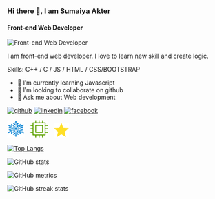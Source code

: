 ### Hi there 👋, I am Sumaiya Akter
#### Front-end Web Developer
![Front-end Web Developer](https://media.licdn.com/dms/image/D5616AQHD-UH5GwtmQg/profile-displaybackgroundimage-shrink_350_1400/0/1701357279144?e=1706745600&v=beta&t=0Nw6qy_2vukrgNEx_jsHnHxwnly0E4WasvV0PNh-xpA)

I am front-end web developer. I love to learn new skill and create logic. 

Skills: C++ / C / JS / HTML / CSS/BOOTSTRAP

- 🌱 I’m currently learning Javascript 
- 👯 I’m looking to collaborate on github 
- 💬 Ask me about Web development 


[<img src='https://cdn.jsdelivr.net/npm/simple-icons@3.0.1/icons/github.svg' alt='github' height='40'>](https://github.com/https://github.com/sumaiya78)  [<img src='https://cdn.jsdelivr.net/npm/simple-icons@3.0.1/icons/linkedin.svg' alt='linkedin' height='40'>](https://www.linkedin.com/in/https://www.linkedin.com/in/sumiya-akter-629a41261//)  [<img src='https://cdn.jsdelivr.net/npm/simple-icons@3.0.1/icons/facebook.svg' alt='facebook' height='40'>](https://www.facebook.com/https://www.facebook.com/profile.php?id=100080270505388)  

<a href='https://archiveprogram.github.com/'><img src='https://raw.githubusercontent.com/acervenky/animated-github-badges/master/assets/acbadge.gif' width='40' height='40'></a> <a href='https://docs.github.com/en/developers'><img src='https://raw.githubusercontent.com/acervenky/animated-github-badges/master/assets/devbadge.gif' width='40' height='40'></a> <a href='https://stars.github.com/'><img src='https://raw.githubusercontent.com/acervenky/animated-github-badges/master/assets/starbadge.gif' width='35' height='35'></a> 

[![Top Langs](https://github-readme-stats.vercel.app/api/top-langs/?username=https://github.com/sumaiya78)](https://github.com/anuraghazra/github-readme-stats)

![GitHub stats](https://github-readme-stats.vercel.app/api?username=https://github.com/sumaiya78&show_icons=true&count_private=true)  

![GitHub metrics](https://metrics.lecoq.io/https://github.com/sumaiya78)  

![GitHub streak stats](https://streak-stats.demolab.com/?user=https://github.com/sumaiya78)  

